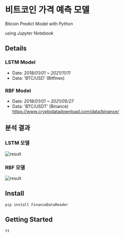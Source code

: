 # 비트코인 가격 예측 모델
Bitcoin Predict Model with *Python*

using *Jupyter Notebook*

## Details
### LSTM Model
- Date: *2018/01/01 ~ 2021/11/11*
- Data: 'BTC/USD' (Bitfinex)

### RBF Model
- Date: *2018/01/01 ~ 2021/05/27*
- Data: 'BTC/USDT' (Binance) https://www.cryptodatadownload.com/data/binance/

## 분석 결과
### LSTM 모델
![result](https://user-images.githubusercontent.com/87348583/141330636-953532d6-e602-400c-8d91-bcbff2d931ac.png)

### RBF 모델
![result](https://user-images.githubusercontent.com/87348583/131637134-c1ef3640-707f-4ea7-ad78-359f746e0230.png)

## Install
`pip install FinanceDataReader`

## Getting Started
```
tt
```
